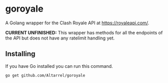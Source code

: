 # goroyale
A Golang wrapper for the Clash Royale API at https://royaleapi.com/.

**CURRENT UNFINISHED:** This wrapper has methods for all the endpoints of the API but does not have any ratelimit handling yet.

## Installing
If you have Go installed you can run this command.
```sh
go get github.com/Altarrel/goroyale
```